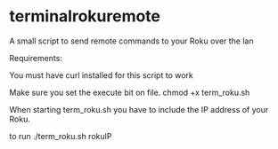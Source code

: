 # terminalrokuremote
A small script to send remote commands to your Roku over the lan

Requirements:

You must have curl installed for this script to work

Make sure you set the execute bit on file.    chmod +x term_roku.sh

When starting term_roku.sh you have to include the IP address of your Roku.

to run    ./term_roku.sh rokuIP 
